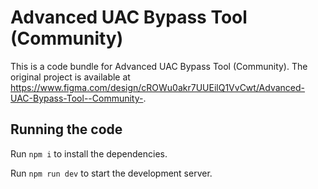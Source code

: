 
  # Advanced UAC Bypass Tool (Community)

  This is a code bundle for Advanced UAC Bypass Tool (Community). The original project is available at https://www.figma.com/design/cROWu0akr7UUEilQ1VvCwt/Advanced-UAC-Bypass-Tool--Community-.

  ## Running the code

  Run `npm i` to install the dependencies.

  Run `npm run dev` to start the development server.
  